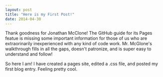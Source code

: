 ```yaml
---
layout: post
title: "Here is my First Post!"
date: 2014-04-30
---
```


Thank goodness for Jonathan McClone! The GitHub guide for its Pages featue is missing some important information for those of us who are extraorinarily inexperienced with any kind of code work. Mr. McGlone's walkthrough fills in all the gaps, doesn't patronize, and is super easy to understand and follow!

So here I am! I have created a pages site, edited a .css file, and posted my first blog entry.
Feeling pretty cool. 
